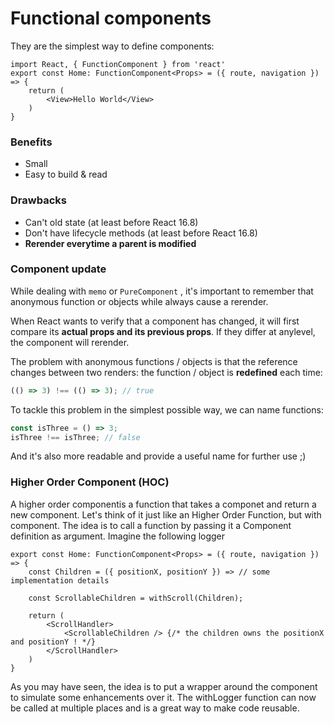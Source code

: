 # Functional components

They are the simplest way to define components:
```tsx
import React, { FunctionComponent } from 'react'
export const Home: FunctionComponent<Props> = ({ route, navigation }) => {
    return (
        <View>Hello World</View>
    )
}
```
### Benefits

- Small
- Easy to build & read

### Drawbacks

- Can't old state (at least before React 16.8)
- Don't have lifecycle methods (at least before React 16.8)
- **Rerender everytime a parent is modified**

### Component update

While dealing with `memo` or `PureComponent` , it's important to remember that anonymous function or objects while always cause a rerender.

When React wants to verify that a component has changed, it will first compare its **actual props and its previous props**. If they differ at anylevel, the component will rerender.

The problem with anonymous functions / objects is that the reference changes between two renders: the function / object is **redefined** each time:

```javascript
(() => 3) !== (() => 3); // true
```

To tackle this problem in the simplest possible way, we can name functions:

```javascript
const isThree = () => 3;
isThree !== isThree; // false
```

And it's also more readable and provide a useful name for further use ;)


### Higher Order Component (HOC)
A higher order componentis a function that takes a componet and return a new component.
Let's think of it just like an Higher Order Function, but with component. The idea is to call a function by passing it a Component definition as argument. Imagine the following logger
```tsx
export const Home: FunctionComponent<Props> = ({ route, navigation }) => {
    const Children = ({ positionX, positionY }) => // some implementation details

    const ScrollableChildren = withScroll(Children);

    return (
        <ScrollHandler>
            <ScrollableChildren /> {/* the children owns the positionX and positionY ! */}
        </ScrollHandler>
    )
}
```
As you may have seen, the idea is to put a wrapper around the component to simulate some enhancements over it. The withLogger function can now be called at multiple places and is a great way to make code reusable.
